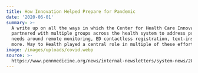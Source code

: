 ```yaml
---
title: How Innovation Helped Prepare for Pandemic
date: '2020-06-01'
summary: >-
  A write up on all the ways in which the Center for Health Care Innovation
  partnered with multiple groups across the health system to address pressing
  needs around remote monitoring, ED contactless registration, text-ins and
  more. Way to Health played a central role in multiple of these efforts.
image: /images/uploads/covid.webp
source: >-
  https://www.pennmedicine.org/news/internal-newsletters/system-news/2020/june/how-innovation-helped-prepare-for-pandemic
---
```


